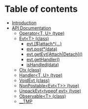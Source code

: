 # Table of contents

* [Introduction](README.md)
* [API Documentation](api/README.md)
  * [Operator&lt;T, U&gt; \(type\)](api/operator.md)
  * [Evt&lt;T&gt; \(class\)](api/evt/README.md)
    * [evt.\[$\]attach\*\(...\)](api/evt/evt.attach.md)
    * [evt.post\*\(data\)](api/evt/evt.post.md)
    * [evt.getEvt\[Attach\|Detach\]\(\)](api/evt/evt.getevtattachdetach.md)
    * [evt.getHandler\(\)](api/evt/evt.gethandler.md)
    * [isHandled\(data\)](api/evt/evt.ishandled.md)
  * [Ctx \(class\)](api/ctx.md)
  * [Handler&lt;T, U&gt; \(type\)](api/handler.md)
  * [VoidEvt \(class\)](api/voidevt.md)
  * [NonPostable&lt;Evt&lt;T&gt;&gt; \(type\)](api/nonpostable.md)
  * [UnpackEvt&lt;typeof evt&gt; \(type\)](api/unpackevt.md)
  * [Observable&lt;T&gt; \(class\)](api/observable.md)
  * [\_\_TMP](api/__tmp.md)

